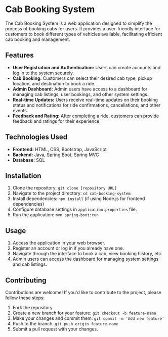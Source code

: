 # Cab Booking System

The Cab Booking System is a web application designed to simplify the process of booking cabs for users. It provides a user-friendly interface for customers to book different types of vehicles available, facilitating efficient cab booking and management.

## Features

- **User Registration and Authentication:** Users can create accounts and log in to the system securely.
- **Cab Booking:** Customers can select their desired cab type, pickup location, and destination to book a ride.
- **Admin Dashboard:** Admin users have access to a dashboard for managing cab listings, user bookings, and other system settings.
- **Real-time Updates:** Users receive real-time updates on their booking status and notifications for ride confirmations, cancellations, and other events.
- **Feedback and Rating:** After completing a ride, customers can provide feedback and ratings for their experience.

## Technologies Used

- **Frontend:** HTML, CSS, Bootstrap, JavaScript
- **Backend:** Java, Spring Boot, Spring MVC
- **Database:** SQL

## Installation

1. Clone the repository: `git clone [repository URL]`
2. Navigate to the project directory: `cd cab-booking-system`
3. Install dependencies: `npm install` (if using Node.js for frontend dependencies)
4. Configure database settings in `application.properties` file.
5. Run the application: `mvn spring-boot:run`

## Usage

1. Access the application in your web browser.
2. Register an account or log in if you already have one.
3. Navigate through the interface to book a cab, view booking history, etc.
4. Admin users can access the dashboard for managing system settings and cab listings.

## Contributing

Contributions are welcome! If you'd like to contribute to the project, please follow these steps:
1. Fork the repository.
2. Create a new branch for your feature: `git checkout -b feature-name`
3. Make your changes and commit them: `git commit -m 'Add new feature'`
4. Push to the branch: `git push origin feature-name`
5. Submit a pull request with your changes.
